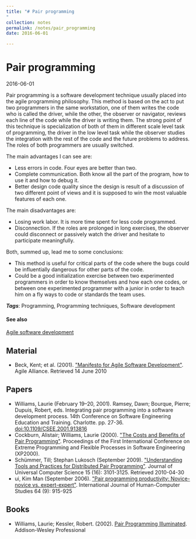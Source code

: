 ```yaml
---
title: "# Pair programming
"
collection: notes
permalink: /notes/pair_programming
date: 2016-06-01

---
```


# Pair programming

2016-06-01

Pair programming is a software development technique usually placed into the agile programming philosophy. This method is based on the act to put two programmers in the same workstation, one of them writes the code who is called the driver, while the other, the observer or navigator, reviews each line of the code while the driver is writing them.
The strong point of this technique is specialization of both of them in different scale level task of programming, the driver in the low level task while the observer studies the integration with the rest of the code and the future problems to address.
The roles of both programmers are usually switched.

The main advantages I can see are:
- Less errors in code. Four eyes are better than two.
- Complete communication. Both know all the part of the program, how to use it and how to debug it.
- Better design code quality since the design is result of a discussion of two different point of views and it is supposed to win the most valuable features of each one.

The main disadvantages are:
- Losing work labor. It is more time spent for less code programmed.
- Disconnection. If the roles are prolonged in long exercises, the observer could disconnect or passively watch the driver and hesitate to participate meaningfully.

Both, summed up, lead me to some conclusions:
- This method is useful for critical parts of the code where the bugs could be influentially dangerous for other parts of the code.
- Could be a good initialization exercise between two experimented programmers in order to know themselves and how each one codes, or between one experimented programmer with a junior in order to teach him on a fly ways to code or standards the team uses.

***Tags***: Programming, Programming techniques, Software development

#### See also
[Agile software development](/notes/agile_software_development)

## Material
* Beck, Kent; et al. (2001). ["Manifesto for Agile Software Development"](http://agilemanifesto.org/). Agile Alliance. Retrieved 14 June 2010

## Papers
* Williams, Laurie (February 19–20, 2001). Ramsey, Dawn; Bourque, Pierre; Dupuis, Robert, eds. Integrating pair programming into a software development process. 14th Conference on Software Engineering Education and Training. Charlotte. pp. 27-36. [doi:10.1109/CSEE.2001.913816](http://ieeexplore.ieee.org/xpl/articleDetails.jsp?arnumber=913816)
* Cockburn, Alistair; Williams, Laurie (2000). ["The Costs and Benefits of Pair Programming"](http://collaboration.csc.ncsu.edu/laurie/Papers/XPSardinia.PDF). Proceedings of the First International Conference on Extreme Programming and Flexible Processes in Software Engineering (XP2000).
* Schümmer, Till; Stephan Lukosch (September 2009). ["Understanding Tools and Practices for Distributed Pair Programming"](http://www.jucs.org/jucs_15_16/understanding_tools_and_practices/jucs_15_16_3101_3125_schuemmer.pdf). Journal of Universal Computer Science 15 (16): 3101-3125. Retrieved 2010-04-30
* ui, Kim Man (September 2006). ["Pair programming productivity: Novice-novice vs. expert-expert"](http://www.cs.utexas.edu/users/mckinley/305j/pair-hcs-2006.pdf). International Journal of Human-Computer Studies 64 (9): 915-925

## Books
* Williams, Laurie; Kessler, Robert. (2002). [Pair Programming Illuminated](https://www.goodreads.com/book/show/1762375.Pair_Programming_Illuminated). Addison-Wesley Professional


